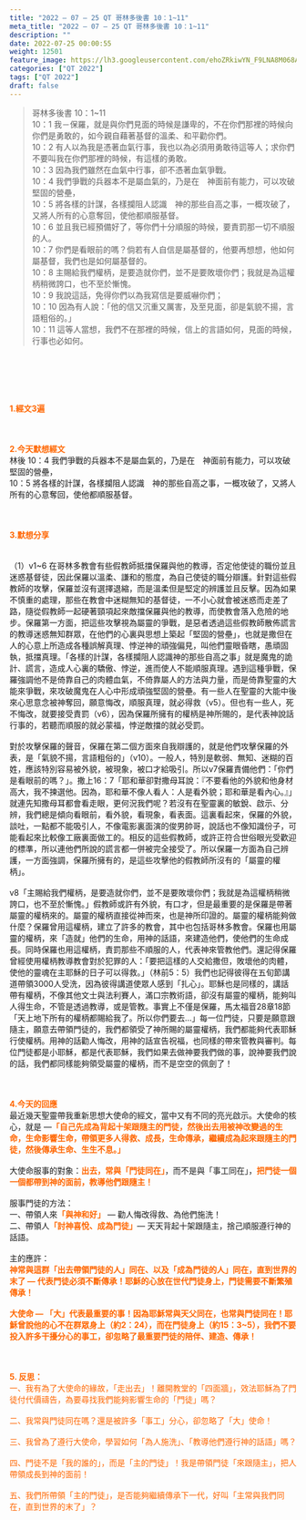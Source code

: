 ```yaml
---
title: "2022 – 07 – 25 QT 哥林多後書 10：1~11"
meta_title: "2022 – 07 – 25 QT 哥林多後書 10：1~11"
description: ""
date: 2022-07-25 00:00:55
weight: 12501
feature_image: https://lh3.googleusercontent.com/ehoZRkiwYN_F9LNA8M068AYxt73EavCZno-PD1cJRuf5BbSkQVUWr3gNEbt5kSs28Pb_Elg17kSrtf9ybWvojWoMV6I4tPM3vGRGDq6GkKkPdL2Gut4QAIw4-uykKUAtNiKgQKntvsU=w800
categories: ["QT 2022"]
tags: ["QT 2022"]
draft: false
---
```


<blockquote>哥林多後書 10：1~11<br />
10：1 我－保羅，就是與你們見面的時候是謙卑的，不在你們那裡的時候向你們是勇敢的，如今親自藉著基督的溫柔、和平勸你們。<br />
10：2 有人以為我是憑著血氣行事，我也以為必須用勇敢待這等人；求你們不要叫我在你們那裡的時候，有這樣的勇敢。<br />
10：3 因為我們雖然在血氣中行事，卻不憑著血氣爭戰。<br />
10：4 我們爭戰的兵器本不是屬血氣的，乃是在　神面前有能力，可以攻破堅固的營壘，<br />
10：5 將各樣的計謀，各樣攔阻人認識　神的那些自高之事，一概攻破了，又將人所有的心意奪回，使他都順服基督。<br />
10：6 並且我已經預備好了，等你們十分順服的時候，要責罰那一切不順服的人。<br />
10：7 你們是看眼前的嗎？倘若有人自信是屬基督的，他要再想想，他如何屬基督，我們也是如何屬基督的。<br />
10：8 主賜給我們權柄，是要造就你們，並不是要敗壞你們；我就是為這權柄稍微誇口，也不至於慚愧。<br />
10：9 我說這話，免得你們以為我寫信是要威嚇你們；<br />
10：10 因為有人說：「他的信又沉重又厲害，及至見面，卻是氣貌不揚，言語粗俗的。」<br />
10：11 這等人當想，我們不在那裡的時候，信上的言語如何，見面的時候，行事也必如何。</blockquote><br />
&nbsp;<br />
<br />
&nbsp;<br />
<br />
<span style="color: #ff6600;"><strong>1.經文3遍</strong></span><br />
<br />
&nbsp;<br />
<br />
<span style="color: #ff6600;"><strong>2.今天默想經文</strong></span><br />
林後 10：4 我們爭戰的兵器本不是屬血氣的，乃是在　神面前有能力，可以攻破堅固的營壘，<br />
10：5 將各樣的計謀，各樣攔阻人認識　神的那些自高之事，一概攻破了，又將人所有的心意奪回，使他都順服基督。<br />
<br />
&nbsp;<br />
<br />
<strong><span style="color: #ff6600;">3.默想分享<br />
</span></strong><br />
<br />
（1）v1~6 在哥林多教會有些假教師抵擋保羅與他的教導，否定他使徒的職份並且迷惑基督徒，因此保羅以溫柔、謙和的態度，為自己使徒的職分辯護。針對這些假教師的攻擊，保羅並沒有選擇退縮，而是溫柔但是堅定的辨護並且反擊。因為如果不慎重的處理，那些在教會中迷糊無知的基督徒，一不小心就會被迷惑而走差了路，隨從假教師一起硬著頸項起來敵擋保羅與他的教導，而使教會落入危險的地步。保羅第一方面，把這些攻擊視為屬靈的爭戰，是惡者透過這些假教師散佈謊言的教導迷惑無知群眾，在他們的心裏與思想上築起「堅固的營壘」，也就是撒但在人的心意上所造成各種誤解真理、悖逆神的頑強偏見，叫他們靈眼昏瞎，愚頑固執，抵擋真理。「各樣的計謀，各樣攔阻人認識神的那些自高之事」就是魔鬼的詭計、謊言，造成人心裏的驕傲、悖逆，進而使人不能順服真理。遇到這種爭戰，保羅強調他不是倚靠自己的肉體血氣，不倚靠屬人的方法與力量，而是倚靠聖靈的大能來爭戰，來攻破魔鬼在人心中形成頑強堅固的營壘。有一些人在聖靈的大能中後來心思意念被神奪回，願意悔改，順服真理，就必得救（v5）。但也有一些人，死不悔改，就要接受責罰（v6），因為保羅所擁有的權柄是神所賜的，是代表神說話行事的，若聽而順服的就必蒙福，悖逆敵擋的就必受罰。<br />
<br />
對於攻擊保羅的聲音，保羅在第二個方面來自我辯護的，就是他們攻擊保羅的外表，是「氣貌不揚，言語粗俗的」（v10）。一般人，特別是軟弱、無知、迷糊的百姓，應該特別容易被外貌，被現象，被口才給吸引。所以v7保羅責備他們：「你們是看眼前的嗎？」。撒上16：7「耶和華卻對撒母耳說：『不要看他的外貌和他身材高大，我不揀選他。因為，耶和華不像人看人：人是看外貌；耶和華是看內心。』」就連先知撒母耳都會看走眼，更何況我們呢？若沒有在聖靈裏的敏銳、啟示、分辨，我們總是傾向看眼前，看外貌，看現象，看表面。這裏看起來，保羅的外貌，談吐，一點都不能吸引人，不像電影裏面演的俊男帥哥，說話也不像知識份子，可能看起來比較像工廠裏面做工的。相反的這些假教師，或許正符合世俗眼光受歡迎的標準，所以連他們所說的謊言都一併被完全接受了。所以保羅一方面為自己辨護，一方面強調，保羅所擁有的，是這些攻擊他的假教師所沒有的「屬靈的權柄」。<br />
<br />
v8「主賜給我們權柄，是要造就你們，並不是要敗壞你們；我就是為這權柄稍微誇口，也不至於慚愧。」假教師或許有外貌，有口才，但是最重要的是保羅是帶著屬靈的權柄來的。屬靈的權柄直接從神而來，也是神所印證的。屬靈的權柄能夠做什麼？保羅曾用這權柄，建立了許多的教會，其中也包括哥林多教會。保羅也用屬靈的權柄，來「造就」他們的生命，用神的話語，來建造他們，使他們的生命成長。同時保羅也用這權柄，責罰那些不順服的人，代表神來管教他們。還記得保羅曾經使用權柄教導教會對於犯罪的人：「要把這樣的人交給撒但，敗壞他的肉體，使他的靈魂在主耶穌的日子可以得救。」（林前5：5）我們也記得彼得在五旬節講道帶領3000人受洗，因為彼得講道使眾人感到「扎心」。耶穌也是同樣的，講話帶有權柄，不像其他文士與法利賽人，滿口宗教術語，卻沒有屬靈的權柄，能夠叫人得生命，不管是透過教導，或是管教。事實上不僅是保羅，馬太福音28章18節「天上地下所有的權柄都賜給我了。所以你們要去…」每一位門徒，只要是願意跟隨主，願意去帶領門徒的，我們都領受了神所賜的屬靈權柄，我們都能夠代表耶穌行使權柄。用神的話勸人悔改，用神的話宣告祝福，也同樣的帶來管教與審判。每位門徒都是小耶穌，都是代表耶穌，我們如果去做神要我們做的事，說神要我們說的話，我們都同樣能夠領受屬靈的權柄，而不是空空的佩劍了！<br />
<br />
&nbsp;<br />
<br />
<strong><span style="color: #ff6600;">4.今天的回應<br />
</span></strong>最近幾天聖靈帶我重新思想大使命的經文，當中又有不同的亮光啟示。大使命的核心，就是 —<strong><span style="color: #ff6600;">「自己先成為背起十架跟隨主的門徒，然後出去用被神改變過的生命，生命影響生命，帶領更多人得救、成長，生命傳承，繼續成為起來跟隨主的門徒，然後傳承生命、生生不息。」</span></strong><br />
<br />
大使命服事的對象：<strong><span style="color: #ff6600;">出去，常與「門徒同在」</span></strong>，而不是與「事工同在」，<span style="color: #ff6600;"><strong>把門徒一個一個都帶到神的面前，教導他們跟隨主！</strong></span><br />
<br />
服事門徒的方法：<br />
一、帶領人來<strong><span style="color: #ff6600;">「與神和好」</span></strong> — 勸人悔改得救、為他們施洗！<br />
二、帶領人<strong><span style="color: #ff6600;">「討神喜悅、成為門徒」</span></strong>— 天天背起十架跟隨主，捨己順服遵行神的話語。<br />
<br />
主的應許：<br />
<strong><span style="color: #ff6600;">神常與這群「出去帶領門徒的人」同在、以及「成為門徒的人」同在，直到世界的末了 — 代表門徒必須不斷傳承！耶穌的心放在世代門徒身上，門徒需要不斷繁殖傳承！</span></strong><br />
<br />
<strong><span style="color: #ff6600;">大使命 — 「大」代表最重要的事！因為耶穌常與天父同在，也常與門徒同在！耶穌曾說他的心不在群眾身上（約2：24），而在門徒身上（約15：3~5），我們不要投入許多干擾分心的事工，卻忽略了最重要門徒的陪伴、建造、傳承！</span></strong><br />
<br />
&nbsp;<br />
<br />
<strong><span style="color: #ff6600;">5. 反思：</span></strong><br />
<span style="color: #ff6600;">一、我有為了大使命的緣故，「走出去」！離開教堂的「四面牆」，效法耶穌為了門徒付代價禱告，為要尋找我們能夠影響生命的「門徒」嗎？</span><br />
<br />
<span style="color: #ff6600;">二、我常與門徒同在嗎？還是被許多「事工」分心，卻忽略了「大」使命！</span><br />
<br />
<span style="color: #ff6600;">三、我曾為了遵行大使命，學習如何「為人施洗」、「教導他們遵行神的話語」嗎？</span><br />
<br />
<span style="color: #ff6600;">四、門徒不是「我的誰的」，而是「主的門徒」！我是帶領門徒「來跟隨主」，把人帶領成長到神的面前！</span><br />
<br />
<span style="color: #ff6600;">五、我們所帶領「主的門徒」，是否能夠繼續傳承下一代，好叫「主常與我們同在，直到世界的末了」？</span>
        